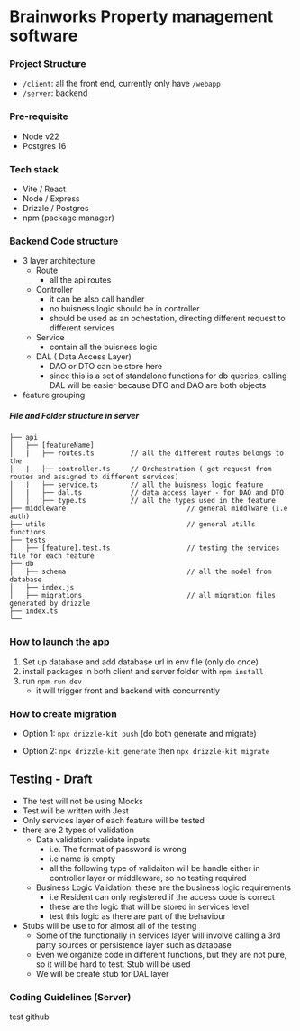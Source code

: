 # Brainworks Property management software

### Project Structure

- `/client`: all the front end, currently only have `/webapp`
- `/server`: backend

### Pre-requisite

- Node v22
- Postgres 16

### Tech stack

- Vite / React
- Node / Express
- Drizzle / Postgres
- npm (package manager)

### Backend Code structure

- 3 layer architecture
  - Route
    - all the api routes
  - Controller
    - it can be also call handler
    - no buisness logic should be in controller
    - should be used as an ochestation, directing different request to different services
  - Service
    - contain all the buisness logic
  - DAL ( Data Access Layer)
    - DAO or DTO can be store here
    - since this is a set of standalone functions for db queries, calling DAL will be easier because DTO and DAO are both objects
- feature grouping

##### File and Folder structure in server

```
├── api
│   ├── [featureName]
│   |   ├── routes.ts         // all the different routes belongs to the
│   |   ├── controller.ts     // Orchestration ( get request from routes and assigned to different services)
│   |   ├── service.ts        // all the buisness logic feature
│   |   ├── dal.ts            // data access layer - for DAO and DTO
│   │   ├── type.ts           // all the types used in the feature
├── middleware                              // general middlware (i.e auth)
├── utils                                   // general utills functions
├── tests
│   ├── [feature].test.ts                   // testing the services file for each feature
├── db
│   ├── schema                              // all the model from database
│   ├── index.js
│   ├── migrations                          // all migration files generated by drizzle
├── index.ts
└──
```

### How to launch the app

1. Set up database and add database url in env file (only do once)
2. install packages in both client and server folder with `npm install`
3. run `npm run dev`
   - it will trigger front and backend with concurrently

### How to create migration

- Option 1: `npx drizzle-kit push` (do both generate and migrate)

- Option 2: `npx drizzle-kit generate` then `npx drizzle-kit migrate`

## Testing - Draft

- The test will not be using Mocks
- Test will be written with Jest
- Only services layer of each feature will be tested
- there are 2 types of validation
  - Data validation: validate inputs
    - i.e. The format of password is wrong
    - i.e name is empty
    - all the following type of validaiton will be handle either in controller layer or middleware, so no testing required
  - Business Logic Validation: these are the business logic requirements
    - i.e Resident can only registered if the access code is correct
    - these are the logic that will be stored in services level
    - test this logic as there are part of the behaviour
- Stubs will be use to for almost all of the testing
  - Some of the functionally in services layer will involve calling a 3rd party sources or persistence layer such as database
  - Even we organize code in different functions, but they are not pure, so it will be hard to test. Stub will be used
  - We will be create stub for DAL layer

### Coding Guidelines (Server)

test github
